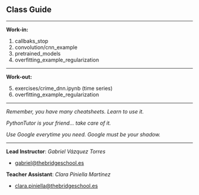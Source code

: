 ## **Class Guide**

---------

**Work-in:**

1. callbaks_stop
2. convolution/cnn_example
3. pretrained_models
4. overfitting_example_regularization

---------

**Work-out:**

5. exercises/crime_dnn.ipynb (time series)
6. overfitting_example_regularization

---------

*Remember, you have many cheatsheets. Learn to use it.*

*PythonTutor is your friend... take care of it.*

*Use Google everytime you need. Google must be your shadow.*

---------

**Lead Instructor**: *Gabriel Vázquez Torres*

- gabriel@thebridgeschool.es

**Teacher Assistant**: *Clara Piniella Martinez*

- clara.piniella@thebridgeschool.es